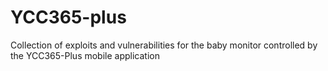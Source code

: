 # YCC365-plus
Collection of exploits and vulnerabilities for the baby monitor controlled by the YCC365-Plus mobile application
